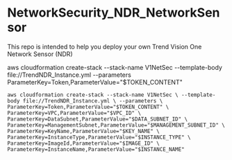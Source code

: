 # NetworkSecurity_NDR_NetworkSensor
This repo is intended to help you deploy your own Trend Vision One Network Sensor (NDR)

aws cloudformation create-stack --stack-name V1NetSec --template-body file://TrendNDR_Instance.yml --parameters ParameterKey=Token,ParameterValue="$TOKEN_CONTENT"


``
aws cloudformation create-stack --stack-name V1NetSec \
--template-body file://TrendNDR_Instance.yml \
--parameters \
ParameterKey=Token,ParameterValue="$TOKEN_CONTENT" \
ParameterKey=VPC,ParameterValue="$VPC_ID" \
ParameterKey=DataSubnet,ParameterValue="$DATA_SUBNET_ID" \
ParameterKey=ManagementSubnet,ParameterValue="$MANAGEMENT_SUBNET_ID" \
ParameterKey=KeyName,ParameterValue="$KEY_NAME" \
ParameterKey=InstanceType,ParameterValue="$INSTANCE_TYPE" \
ParameterKey=ImageId,ParameterValue="$IMAGE_ID" \
ParameterKey=InstanceName,ParameterValue="$INSTANCE_NAME"
``
